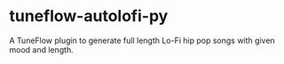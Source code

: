 # tuneflow-autolofi-py
A TuneFlow plugin to generate full length Lo-Fi hip pop songs with given mood and length.

